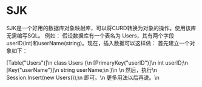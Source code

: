 # SJK
SJK是一个好用的数据库对象映射库，可以将CURD转换为对象的操作。使用该库无需编写SQL。
例如：
假设数据库有一个表名为 Users，其有两个字段userID(int)和userName(string)。现在，插入数据可以这样做：
首先建立一个对象如下：

\[Table("Users")]\n
class Users {\n
  \[PrimaryKey("userID")]\n
  int userID;\n
  \[Key("userName")]\n
  string userName;\n
 }\n
 \n
 然后，执行\n
  Session.Insert(new Users());\n
 即可。\n
 更多用法以后再说。\n
